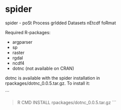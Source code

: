 # spider
spider - poSt Process grIdded Datasets nEtcdf foRmat

Required R-packages:
* argparser
* sp
* raster
* rgdal
* ncdf4
* dotnc (not available on CRAN)

dotnc is available with the spider installation in rpackages/dotnc_0.0.5.tar.gz. To install it:

´´´
>R CMD INSTALL rpackages/dotnc_0.0.5.tar.gz
´´´
